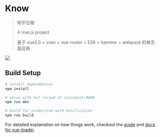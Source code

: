 # Know

> 知乎日报
>
> A Vue.js project
>
> 基于 vue2.0 + vuex + vue-router + ES6 + hammer + webpack 的单页面应用

![](https://github.com/Damonlw/knowGit/raw/master/Logo/zhihu.png)

## Build Setup

``` bash
# install dependencies
npm install

# serve with hot reload at localhost:8080
npm run dev

# build for production with minification
npm run build
```

For detailed explanation on how things work, checkout the [guide](http://vuejs-templates.github.io/webpack/) and [docs for vue-loader](http://vuejs.github.io/vue-loader).
